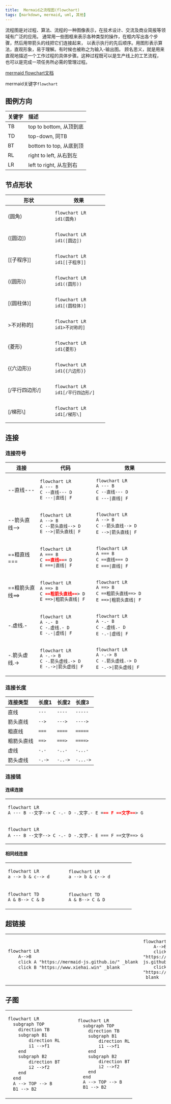 ```yaml
---
title:  Mermaid之流程图(flowchart)
tags: [markdown, mermaid, uml, 其他]
---
```


流程图是对过程、算法、流程的一种图像表示，在技术设计、交流及商业简报等领域有广泛的应用。
通常用一些图框来表示各种类型的操作，在框内写出各个步骤，然后用带箭头的线把它们连接起来，
以表示执行的先后顺序。用图形表示算法，直观形象，易于理解。有时候也被称之为输入-输出图。
顾名思义，就是用来直观地描述一个工作过程的具体步骤。这种过程既可以是生产线上的工艺流程，
也可以是完成一项任务所必需的管理过程。

[mermaid flowchart文档](https://mermaid.js.org/syntax/flowchart.html)

mermaid关键字`flowchart`

## 图例方向
    
| 关键字 | 描述                  |
|:----|:--------------------|
| TB  | top to bottom, 从顶到底 |
| TD  | top-down, 同TB       |
| BT  | bottom to top, 从底到顶 |
| RL  | right to left, 从右到左 |
| LR  | left to right, 从左到右 |

## 节点形状

<table>
  <thead>
    <tr>
        <th width="40%">形状</th>
        <th width="45%">效果</th>
    </tr>
  </thead>
  <tbody>
    <tr>
        <td>(圆角)</td>
        <td>

```mermaid
flowchart LR
id1(圆角)
```

</td>
    </tr>
<tr>
        <td>([圆边])</td>
        <td>

```mermaid
flowchart LR
id1([圆边])
```

</td>
    </tr>
<tr>
<td>[[子程序]]</td>
<td>

```mermaid
flowchart LR
id1[[子程序]]
```

</td>
</tr>

<tr>
<td>((圆形))</td>
<td>

```mermaid
flowchart LR
id1((圆形))
```

</td>
</tr>

<tr>
<td>[(圆柱体)]</td>
<td>

```mermaid
flowchart LR
id1[(圆柱体)]
```

</td>
</tr>

<tr>
<td>>不对称的]</td>
<td>

```mermaid
flowchart LR
id1>不对称的]
```

</td>
</tr>

<tr>
<td>{菱形}</td>
<td>

```mermaid
flowchart LR
id1{菱形}
```

</td>
</tr>

<tr>
<td><span v-pre>{{六边形}}</span></td>
<td>

```mermaid
flowchart LR
id1{{六边形}}
```

</td>
</tr>

<tr>
<td>[/平行四边形/]</td>
<td>

```mermaid
flowchart LR
id1[/平行四边形/]
```

</td>
</tr>

<tr>
<td>[/梯形\]</td>
<td>

```mermaid
flowchart LR
id1[/梯形\]
```

</td>
</tr>

</tbody>
</table>

## 连接

### 连接符号

<table>    
<thead>
<tr>
<th>连接</th>
<th width="35%">代码</th>
<th width="45%">效果</th>
</tr>
</thead>
<tbody>
<tr>
<td>--直线---</td>
<td>

```mmd
flowchart LR
A --- B
C --直线--- D
E ---|直线| F
```

</td>
<td>

```mermaid
flowchart LR
A --- B
C --直线--- D
E ---|直线| F
```

</td>
</tr>
<tr>
<td>--箭头直线--></td>
<td>

```mmd
flowchart LR
A --> B
C --箭头直线--> D
E -->|箭头直线| F
```

</td>
<td>

```mermaid
flowchart LR
A --> B
C --箭头直线--> D
E -->|箭头直线| F
```

</td>
</tr>
<tr>
<td>==粗直线===</td>
<td>

```mmd
flowchart LR
A === B
C ==直线=== D
E ===|直线| F
```

</td>
<td>

```mermaid
flowchart LR
A === B
C ==直线=== D
E ===|直线| F
```

</td>
</tr>
<tr>
<td>==粗箭头直线==></td>
<td>

```mmd
flowchart LR
A ==> B
C ==粗箭头直线==> D
E ==>|粗箭头直线| F
```

</td>
<td>

```mermaid
flowchart LR
A ==> B
C ==粗箭头直线==> D
E ==>|粗箭头直线| F
```

</td>
</tr>
<tr>
<td>-.虚线.-</td>
<td>

```mmd
flowchart LR
A -.- B
C -.虚线.- D
E -.-|虚线| F
```

</td>
<td>

```mermaid
flowchart LR
A -.- B
C -.虚线.- D
E -.-|虚线| F
```

</td>
</tr>
<tr>
<td>-.箭头虚线.-></td>
<td>

```mmd
flowchart LR
A -.-> B
C -.箭头虚线.-> D
E -.->|箭头虚线| F
```

</td>
<td>

```mermaid
flowchart LR
A -.-> B
C -.箭头虚线.-> D
E -.->|箭头虚线| F
```

</td>
</tr>
</tbody>
</table>

### 连接长度
        
| 连接类型  | 长度1    | 长度2     | 长度3      |
|:------|:-------|:--------|:---------|
| 直线    | `---`  | `----`  | `-----`  |
| 箭头直线  | `-->`  | `--->`  | `---->`  |
| 粗直线   | `===`  | `====`  | `=====`  |
| 粗箭头直线 | `==>`  | `===>`  | `====>`  |
| 虚线    | `-.-`  | `-..-`  | `-...-`  |
| 箭头虚线  | `-.->` | `-..->` | `-...->` |
      
### 连接链
#### 连续连接

<table>
<tbody>
<tr><td width="65%">

```mmd
flowchart LR
A --- B --文字--> C -.- D -.文字.- E === F ==文字==> G
```

</td></tr>
<tr><td>

```mermaid
flowchart LR
A --- B --文字--> C -.- D -.文字.- E === F ==文字==> G
```

</td></tr>
</tbody>
</table>

#### 相同线连接

<table>
<tbody>
<tr>
<td width="37%">

```mmd
flowchart LR
a --> b & c--> d
```

</td>
<td width="40%">

```mermaid
flowchart LR
a --> b & c--> d
```

</td>
</tr>
<tr>
<td>

```mmd
flowchart TD
A & B--> C & D
```

</td>
<td>

```mermaid
flowchart TD
A & B--> C & D
```

</td>
</tr>
</tbody>
</table>
   
## 超链接

<table>
<tbody>
<tr>
<td>

```mmd
flowchart LR
    A-->B
    click A "https://mermaid-js.github.io/" _blank
    click B "https://www.xiehai.win" _blank
```

</td>
<td width="50%">

```mermaid
flowchart LR
    A-->B
    click A "https://mermaid-js.github.io/" _blank
    click B "https://www.xiehai.win" _blank
```

</td>
</tr>
</tbody>
</table>


## 子图

<table>
<tbody>
<tr>
<td>

```mmd
flowchart LR
  subgraph TOP
    direction TB
    subgraph B1
        direction RL
        i1 -->f1
    end
    subgraph B2
        direction BT
        i2 -->f2
    end
  end
  A --> TOP --> B
  B1 --> B2
```

</td>
<td width="45%">

```mermaid
flowchart LR
  subgraph TOP
    direction TB
    subgraph B1
        direction RL
        i1 -->f1
    end
    subgraph B2
        direction BT
        i2 -->f2
    end
  end
  A --> TOP --> B
  B1 --> B2
```

</td>
</tr>
</tbody>
</table>
